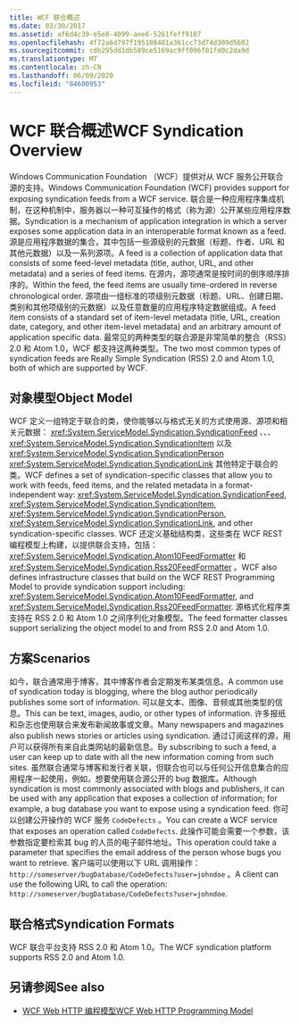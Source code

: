 ```yaml
---
title: WCF 联合概述
ms.date: 03/30/2017
ms.assetid: af6d4c39-e5e8-4099-aee6-5261feff9107
ms.openlocfilehash: 4f72a6d797f195108401a361cc73d74d309d5602
ms.sourcegitcommit: cdb295dd1db589ce5169ac9ff096f01fd0c2da9d
ms.translationtype: MT
ms.contentlocale: zh-CN
ms.lasthandoff: 06/09/2020
ms.locfileid: "84600953"
---
```

# <a name="wcf-syndication-overview"></a><span data-ttu-id="0ef61-102">WCF 联合概述</span><span class="sxs-lookup"><span data-stu-id="0ef61-102">WCF Syndication Overview</span></span>
<span data-ttu-id="0ef61-103">Windows Communication Foundation （WCF）提供对从 WCF 服务公开联合源的支持。</span><span class="sxs-lookup"><span data-stu-id="0ef61-103">Windows Communication Foundation (WCF) provides support for exposing syndication feeds from a WCF service.</span></span> <span data-ttu-id="0ef61-104">联合是一种应用程序集成机制，在这种机制中，服务器以一种可互操作的格式（称为源）公开某些应用程序数据。</span><span class="sxs-lookup"><span data-stu-id="0ef61-104">Syndication is a mechanism of application integration in which a server exposes some application data in an interoperable format known as a feed.</span></span> <span data-ttu-id="0ef61-105">源是应用程序数据的集合，其中包括一些源级别的元数据（标题、作者、URL 和其他元数据）以及一系列源项。</span><span class="sxs-lookup"><span data-stu-id="0ef61-105">A feed is a collection of application data that consists of some feed-level metadata (title, author, URL, and other metadata) and a series of feed items.</span></span> <span data-ttu-id="0ef61-106">在源内，源项通常是按时间的倒序顺序排序的。</span><span class="sxs-lookup"><span data-stu-id="0ef61-106">Within the feed, the feed items are usually time-ordered in reverse chronological order.</span></span> <span data-ttu-id="0ef61-107">源项由一组标准的项级别元数据（标题、URL、创建日期、类别和其他项级别的元数据）以及任意数量的应用程序特定数据组成。</span><span class="sxs-lookup"><span data-stu-id="0ef61-107">A feed item consists of a standard set of item-level metadata (title, URL, creation date, category, and other item-level metadata) and an arbitrary amount of application specific data.</span></span> <span data-ttu-id="0ef61-108">最常见的两种类型的联合源是非常简单的整合（RSS）2.0 和 Atom 1.0，WCF 都支持这两种类型。</span><span class="sxs-lookup"><span data-stu-id="0ef61-108">The two most common types of syndication feeds are Really Simple Syndication (RSS) 2.0 and Atom 1.0, both of which are supported by WCF.</span></span>  
  
## <a name="object-model"></a><span data-ttu-id="0ef61-109">对象模型</span><span class="sxs-lookup"><span data-stu-id="0ef61-109">Object Model</span></span>  
 <span data-ttu-id="0ef61-110">WCF 定义一组特定于联合的类，使你能够以与格式无关的方式使用源、源项和相关元数据： <xref:System.ServiceModel.Syndication.SyndicationFeed> 、、、 <xref:System.ServiceModel.Syndication.SyndicationItem> 以及 <xref:System.ServiceModel.Syndication.SyndicationPerson> <xref:System.ServiceModel.Syndication.SyndicationLink> 其他特定于联合的类。</span><span class="sxs-lookup"><span data-stu-id="0ef61-110">WCF defines a set of syndication-specific classes that allow you to work with feeds, feed items, and the related metadata in a format-independent way: <xref:System.ServiceModel.Syndication.SyndicationFeed>, <xref:System.ServiceModel.Syndication.SyndicationItem>, <xref:System.ServiceModel.Syndication.SyndicationPerson>, <xref:System.ServiceModel.Syndication.SyndicationLink>, and other syndication-specific classes.</span></span> <span data-ttu-id="0ef61-111">WCF 还定义基础结构类，这些类在 WCF REST 编程模型上构建，以提供联合支持，包括： <xref:System.ServiceModel.Syndication.Atom10FeedFormatter> 和 <xref:System.ServiceModel.Syndication.Rss20FeedFormatter> 。</span><span class="sxs-lookup"><span data-stu-id="0ef61-111">WCF also defines infrastructure classes that build on the WCF REST Programming Model to provide syndication support including: <xref:System.ServiceModel.Syndication.Atom10FeedFormatter>, and  <xref:System.ServiceModel.Syndication.Rss20FeedFormatter>.</span></span> <span data-ttu-id="0ef61-112">源格式化程序类支持在 RSS 2.0 和 Atom 1.0 之间序列化对象模型。</span><span class="sxs-lookup"><span data-stu-id="0ef61-112">The feed formatter classes support serializing the object model to and from RSS 2.0 and Atom 1.0.</span></span>  
  
## <a name="scenarios"></a><span data-ttu-id="0ef61-113">方案</span><span class="sxs-lookup"><span data-stu-id="0ef61-113">Scenarios</span></span>  
 <span data-ttu-id="0ef61-114">如今，联合通常用于博客，其中博客作者会定期发布某类信息。</span><span class="sxs-lookup"><span data-stu-id="0ef61-114">A common use of syndication today is blogging, where the blog author periodically publishes some sort of information.</span></span> <span data-ttu-id="0ef61-115">可以是文本、图像、音频或其他类型的信息。</span><span class="sxs-lookup"><span data-stu-id="0ef61-115">This can be text, images, audio, or other types of information.</span></span> <span data-ttu-id="0ef61-116">许多报纸和杂志也使用联合来发布新闻故事或文章。</span><span class="sxs-lookup"><span data-stu-id="0ef61-116">Many newspapers and magazines also publish news stories or articles using syndication.</span></span> <span data-ttu-id="0ef61-117">通过订阅这样的源，用户可以获得所有来自此类网站的最新信息。</span><span class="sxs-lookup"><span data-stu-id="0ef61-117">By subscribing to such a feed, a user can keep up to date with all the new information coming from such sites.</span></span> <span data-ttu-id="0ef61-118">虽然联合通常与博客和发行者关联，但联合也可以与任何公开信息集合的应用程序一起使用，例如，想要使用联合源公开的 bug 数据库。</span><span class="sxs-lookup"><span data-stu-id="0ef61-118">Although syndication is most commonly associated with blogs and publishers, it can be used with any application that exposes a collection of information; for example, a bug database you want to expose using a syndication feed.</span></span> <span data-ttu-id="0ef61-119">你可以创建公开操作的 WCF 服务 `CodeDefects` 。</span><span class="sxs-lookup"><span data-stu-id="0ef61-119">You can create a WCF service that exposes an operation called `CodeDefects`.</span></span> <span data-ttu-id="0ef61-120">此操作可能会需要一个参数，该参数指定要检索其 bug 的人员的电子邮件地址。</span><span class="sxs-lookup"><span data-stu-id="0ef61-120">This operation could take a parameter that specifies the email address of the person whose bugs you want to retrieve.</span></span> <span data-ttu-id="0ef61-121">客户端可以使用以下 URL 调用操作： `http://someserver/bugDatabase/CodeDefects?user=johndoe` 。</span><span class="sxs-lookup"><span data-stu-id="0ef61-121">A client can use the following URL to call the operation: `http://someserver/bugDatabase/CodeDefects?user=johndoe`.</span></span>  
  
## <a name="syndication-formats"></a><span data-ttu-id="0ef61-122">联合格式</span><span class="sxs-lookup"><span data-stu-id="0ef61-122">Syndication Formats</span></span>  
 <span data-ttu-id="0ef61-123">WCF 联合平台支持 RSS 2.0 和 Atom 1.0。</span><span class="sxs-lookup"><span data-stu-id="0ef61-123">The WCF syndication platform supports RSS 2.0 and Atom 1.0.</span></span>  
  
## <a name="see-also"></a><span data-ttu-id="0ef61-124">另请参阅</span><span class="sxs-lookup"><span data-stu-id="0ef61-124">See also</span></span>

- [<span data-ttu-id="0ef61-125">WCF Web HTTP 编程模型</span><span class="sxs-lookup"><span data-stu-id="0ef61-125">WCF Web HTTP Programming Model</span></span>](wcf-web-http-programming-model.md)
